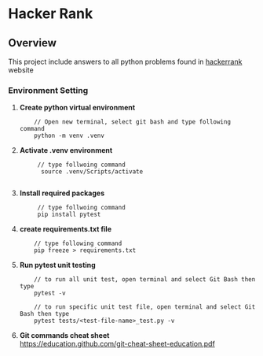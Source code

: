 Hacker Rank
===========

Overview
--------
   This project include answers to all python problems found in [hackerrank](
    https://www.hackerrank.com/dashboard) website
    
### Environment Setting

1. **Create python virtual environment**

    ```
        // Open new terminal, select git bash and type following command
        python -m venv .venv
    ````

2. **Activate .venv environment**

   ```
        // type follwoing command
         source .venv/Scripts/activate
   

3. **Install required packages**
   ```
        // type follwoing command
        pip install pytest
   ```
    

4. **create requirements.txt file**
    ```
        // type following command
        pip freeze > requirements.txt
    ```
5. **Run pytest unit testing**
    ```
        // to run all unit test, open terminal and select Git Bash then type
        pytest -v

        // to run specific unit test file, open terminal and select Git Bash then type
        pytest tests/<test-file-name>_test.py -v
    ```

6. **Git commands cheat sheet**  
    https://education.github.com/git-cheat-sheet-education.pdf

